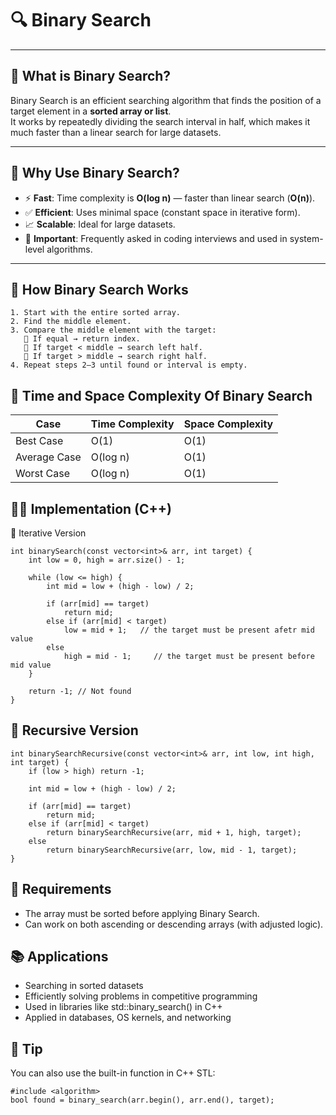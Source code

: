 # 🔍 Binary Search

---

## 📌 What is Binary Search?

Binary Search is an efficient searching algorithm that finds the position of a target element in a **sorted array or list**.  
It works by repeatedly dividing the search interval in half, which makes it much faster than a linear search for large datasets.

---

## 🚀 Why Use Binary Search?

- ⚡ **Fast**: Time complexity is **O(log n)** — faster than linear search (**O(n)**).
- ✅ **Efficient**: Uses minimal space (constant space in iterative form).
- 📈 **Scalable**: Ideal for large datasets.
- 🧠 **Important**: Frequently asked in coding interviews and used in system-level algorithms.

---

## 🧠 How Binary Search Works

```text
1. Start with the entire sorted array.
2. Find the middle element.
3. Compare the middle element with the target:
   🔸 If equal → return index.
   🔸 If target < middle → search left half.
   🔸 If target > middle → search right half.
4. Repeat steps 2–3 until found or interval is empty.
```

## 🧮 Time and Space Complexity Of Binary Search

| Case         | Time Complexity | Space Complexity |
| ------------ | --------------- | ---------------- |
| Best Case    | O(1)            | O(1)             |
| Average Case | O(log n)        | O(1)             |
| Worst Case   | O(log n)        | O(1)             |


## 🧑‍💻 Implementation (C++)
🔸 Iterative Version
```
int binarySearch(const vector<int>& arr, int target) {
    int low = 0, high = arr.size() - 1;

    while (low <= high) {
        int mid = low + (high - low) / 2;

        if (arr[mid] == target)
            return mid;
        else if (arr[mid] < target)
            low = mid + 1;   // the target must be present afetr mid value
        else
            high = mid - 1;     // the target must be present before mid value
    }

    return -1; // Not found
}
```

## 🔹 Recursive Version
```
int binarySearchRecursive(const vector<int>& arr, int low, int high, int target) {
    if (low > high) return -1;

    int mid = low + (high - low) / 2;

    if (arr[mid] == target)
        return mid;
    else if (arr[mid] < target)
        return binarySearchRecursive(arr, mid + 1, high, target);
    else
        return binarySearchRecursive(arr, low, mid - 1, target);
}
```

## 📎 Requirements
- The array must be sorted before applying Binary Search.
- Can work on both ascending or descending arrays (with adjusted logic).

## 📚 Applications
- Searching in sorted datasets
- Efficiently solving problems in competitive programming
- Used in libraries like std::binary_search() in C++
- Applied in databases, OS kernels, and networking

## 📌 Tip
You can also use the built-in function in C++ STL:
```
#include <algorithm>
bool found = binary_search(arr.begin(), arr.end(), target);
```
